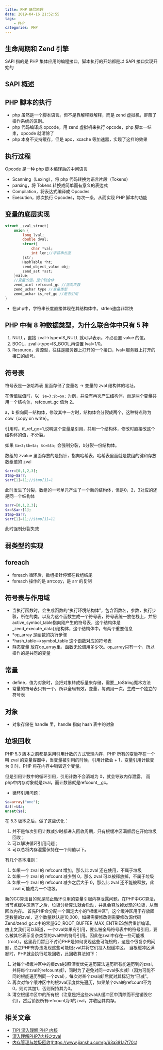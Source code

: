```yaml
---
title: PHP 底层原理
date: 2019-04-16 21:52:55
tags: 
    - PHP
categories: PHP
---
```


## 生命周期和 Zend 引擎
SAPI 指的是 PHP 集体应用的编程接口，脚本执行的开始都是以 SAPI 接口实现开始的

## SAPI 概述

## PHP 脚本的执行
- php 虽然是一个脚本语言。但不是靠解释器解释，而是 zend 虚拟机，屏蔽了操作系统的区别。
- php 代码编译成 opcode，用 zend 虚拟机来执行 opcode，php 脚本一结束，opcode 就清除了
- php 本身不支持缓存，但是 apc，xcache 等加速器，实现了这样的效果

## 执行过程
Opcode 是一种 php 脚本编译后的中间语言

- Scanning（Lexing），将 php 代码转换为语言片段（Tokens）
- parsing，将 Tokens 转换成简单而有意义的表达式
- Compilation，将表达式编译成 Opcodes
- Execution，顺次执行 Opcodes，每次一条，从而实现 PHP 脚本的功能

## 变量的底层实现
```c
struct _zval_struct{
    union {
        long lval;
        double dval;
        struct{
            char *val;
            int len;//字符串长度
        }str;
        HashTable *ht;
        zend_object_value obj;
        zend_ast *ast;
    }value;
    //变量的值，是个联合体
    zend_uint refcount_gc //指向次数
    zend_uchar type //变量类型
    zend_uchar is_ref_gc //是否引用
}

```
- 在php中，字符串长度直接体现在其结构体中。strlen速度非常快

## PHP 中有 8 种数据类型，为什么联合体中只有 5 种
1. NULL，直接 zval->type=IS_NULL 就可以表示，不必设置 value 的值。
2. BOOL，zval->type=IS_BOOL,再设置 lval=1/0。
3. Resource，资源型，往往是服务器上打开的一个接口，lval=服务器上打开的接口的编号。

## 符号表
符号表是一张哈希表 里面存储了变量名 -> 变量的 zval 结构体的地址。

在传值赋值时，以 ` $a=3;$b=$a;`  为例，并没有再次产生结构体，而是两个变量共用一个结构体，refcount_gc 值为 2。

a，b 指向同一结构体，修改其中一方时，结构体会分裂成两个，这种特点称为 cow（copy on write）。

引用时，if_ref_gc=1,说明这个变量是引用，共用一个结构体，修改时直接改这个结构体的值，不分裂。

如果 `$a=3;$b=$a; $c=&$a;` 会强制分裂，b分裂一份结构体。

数组的 zvalue 里面存放的是指针，指向哈希表，哈希表里面就是数组的键和存放数组值的 zval
```php
$arr=[0,1,2,3];
$tmp=$arr;
$arr[1]=11;//$tmp[1]=1
```
此时发生了分裂，数组的一号单元产生了一个新的结构体，但是0，2，3对应的还是同一个结构体
```php
$arr=[0,1,2,3];
$x=&$arr[1];
$tmp=$arr;
$arr[1]=11;//$tmp[1]=11
```
此时强制分裂失效

## 弱类型的实现

## foreach
- foreach 循环后，数组指针停留在数组结尾
- foreach 操作的是 arrcopy，是 arr 的复制

## 符号表与作用域
- 当执行函数时，会生成函数的“执行环境结构体”，包含函数名，参数，执行步骤，所在的类，以及为这个函数生成一个符号表，符号表统一放在栈上，并把active_symbol_table指向刚产生的符号表，这个结构体是_zend_execute_data{}结构体，这个结构体中，有两个重要信息
- *op_array 是函数的执行步骤
- *hash_table-->symbol_table 这个函数对应的符号表
- 静态变量 放在op_array里，函数无论调用多少次。op_array只有一个，所以操作的是共同的变量
## 常量
- define，值为对象时，会把对象转成标量来存储，需要__toString魔术方法
- 常量的符号表只有一个，所以全局有效，变量，每调用一次，生成一个独立的符号表
## 对象
- 对象存储在 handle 里，handle 指向 hash 表中的对象
## 垃圾回收
PHP 5.3 版本之前都是采用引用计数的方式管理内存，PHP 所有的变量存在一个叫 zval 的变量容器中，当变量被引用的时候，引用计数会 + 1，变量引用计数变为 0 时，PHP 将在内存中销毁这个变量。

但是引用计数中的循环引用，引用计数不会消减为 0，就会导致内存泄露。
而php中内存对象就是zval，而计数器就是refcount__gc。
- 循环引用问题：
```php
$a=array("one");
$a[]=&$a;
unset($a);
```

在 5.3 版本之后，做了这些优化：
1. 并不是每次引用计数减少时都进入回收周期，只有根缓冲区满额后在开始垃圾回收；
1. 可以解决循环引用问题；
1. 可以总将内存泄露保持在一个阈值以下。

有几个基本准则：
1. 如果一个 zval 的 refcount 增加，那么此 zval 还在使用，不属于垃圾
1. 如果一个 zval 的 refcount 减少到 0，那么 zval 可以被释放掉，不属于垃圾
1. 如果一个 zval 的 refcount 减少之后大于 0，那么此 zval 还不能被释放，此 zval 可能成为一个垃圾。

新的GC算法目的就是防止循环引用的变量引起内存泄露问题。在PHP中GC算法，当节点缓冲区满了之后，垃圾分析算法就会启动，并且会释放掉发现的垃圾，从而回收内存。
首先PHP会分配一个固定大小的“根缓冲区”，这个缓冲区用于存放固定数量的zval，这个数量默认是10,000，如果需要修改则需要修改源代码Zend/zend_gc.c中的常量GC_ROOT_BUFFER_MAX_ENTRIES然后重新编译。
由上文我们可以知道，一个zval如果有引用，要么被全局符号表中的符号引用，要么被其它表示复杂类型的zval中的符号引用。因此在zval中存在一些可能根（root）。这里我们暂且不讨论PHP是如何发现这些可能根的，这是个很复杂的问题，总之PHP有办法发现这些可能根zval并将它们投入根缓冲区。
当根缓冲区满额时，PHP就会执行垃圾回收，此回收算法如下：
1. 对每个根缓冲区中的根zval按照深度优先遍历算法遍历所有能遍历到的zval，并将每个zval的refcount减1，同时为了避免对同一zval多次减1（因为可能不同的根能遍历到同一个zval），每次对某个zval减1后就对其标记为“已减”。
2. 再次对每个缓冲区中的根zval深度优先遍历，如果某个zval的refcount不为0，则对其加1，否则保持其为0。
3. 清空根缓冲区中的所有根（注意是把这些zval从缓冲区中清除而不是销毁它们），然后销毁所有refcount为0的zval，并收回其内存。

## 相关文章
- [TIPI 深入理解 PHP 内核](http://www.php-internals.com/book/)
- [深入理解PHP7内核之zval](http://www.laruence.com/2018/04/08/3170.html)
- [内存管理与垃圾回收](https://segmentfault.com/a/1190000013893628)(https://www.jianshu.com/p/63a381a7f70c)